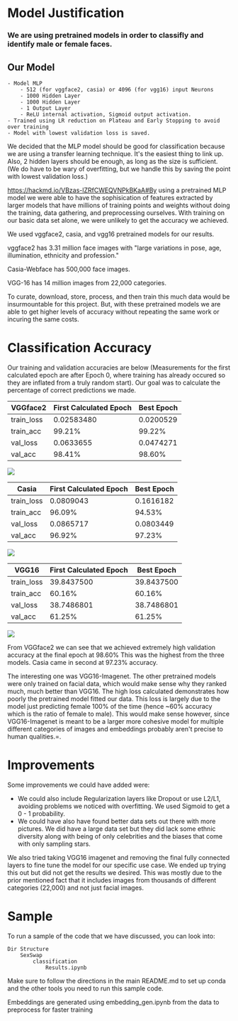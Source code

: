 # Model Justification
### We are using pretrained models in order to classifly and identify male or female faces.
Our Model
-
    - Model MLP
        - 512 (for vggface2, casia) or 4096 (for vgg16) input Neurons
        - 1000 Hidden Layer
        - 1000 Hidden Layer
        - 1 Output Layer
        - ReLU internal activation, Sigmoid output activation.
    - Trained using LR reduction on Plateau and Early Stopping to avoid over training
    - Model with lowest validation loss is saved.
    
We decided that the MLP model should be good for classification because we are using a transfer learning technique. It's the easiest thing to link up. Also, 2 hidden layers should be enough, as long as the size is sufficient. (We do have to be wary of overfitting, but we handle this by saving the point with lowest validation loss.)

https://hackmd.io/VBzas-lZRfCWEQVNPkBKaA#By using a pretrained MLP model we were able to have the sophisication of features extracted by larger models that have millions of training points and weights without doing the training, data gathering, and preprocessing ourselves. With training on our basic data set alone, we were unlikely to get the accuracy we achieved. 

We used vggface2, casia, and vgg16 pretrained models for our results.

vggface2 has 3.31 million face images with "large variations in pose, age, illumination, ethnicity and profession."

Casia-Webface has 500,000 face images.

VGG-16 has 14 million images from 22,000 categories.

To curate, download, store, process, and then train this much data would be insurmountable for this project. But, with these pretrained models we are able to get higher levels of accuracy without repeating the same work or incuring the same costs.




# Classification Accuracy
Our training and validation accuracies are below (Measurements for the first calculated epoch are after Epoch 0, where training has already occured so they are inflated from a truly random start). Our goal was to calculate the percentage of correct predictions we made.

| VGGface2    | First Calculated Epoch | Best Epoch  |
| ----------- | ---------------------- | ----------- |
| train\_loss | 0.02583480             | 0.0200529   |
| train\_acc  | 99.21%                 | 99.22%      |
| val\_loss   | 0.0633655              | 0.0474271   |
| val\_acc    | 98.41%                 | 98.60%      |

![](https://i.imgur.com/CgQtVUX.jpg)

| Casia       | First Calculated Epoch | Best Epoch  |
| ----------- | ---------------------- | ----------- |
| train\_loss | 0.0809043              | 0.1616182   |
| train\_acc  | 96.09%                 | 94.53%      |
| val\_loss   | 0.0865717              | 0.0803449   |
| val\_acc    | 96.92%                 | 97.23%      |

![](https://i.imgur.com/gEmqyq7.jpg)

| VGG16       | First Calculated Epoch | Best Epoch  |
| ----------- | ---------------------- | ----------- |
| train\_loss | 39.8437500             | 39.8437500  |
| train\_acc  | 60.16%                 | 60.16%      |
| val\_loss   | 38.7486801             | 38.7486801  |
| val\_acc    | 61.25%                 | 61.25%      |

![](https://i.imgur.com/kYjSfF7.jpg)

From VGGface2 we can see that we achieved extremely high validation accuracy at the final epoch at 98.60%   This was the highest from the three models. Casia came in second at 97.23% accuracy.

The interesting one was VGG16-Imagenet. The other pretrained models were only trained on facial data, which would make sense why they ranked much, much better than VGG16. The high loss calculated demonstrates how poorly the pretrained model fitted our data. This loss is largely due to the model just predicting female 100% of the time (hence ~60% accuracy which is the ratio of female to male). This would make sense however, since VGG16-Imagenet is meant to be a larger more cohesive model for multiple different categories of images and embeddings probably aren't precise to human qualities.=.


# Improvements
Some improvements we could have added were:
- We could also include Regularization layers like Dropout or use L2/L1, avoiding problems we noticed with overfitting. We used Sigmoid to get a 0 - 1 probability.
- We could have also have found better data sets out there with more pictures. We did have a large data set but they did lack some ethnic diversity along with being of only celebrities and the biases that come with only sampling stars.

We also tried taking VGG16 imagenet and removing the final fully connected layers to fine tune the model for our specific use case. We ended up trying this out but did not get the results we desired. This was mostly due to the prior mentioned fact that it includes images from thousands of different categories (22,000) and not just facial images.


# Sample
To run a sample of the code that we have discussed, you can look into:
```
Dir Structure
    SexSwap
        classification
            Results.ipynb    
```
Make sure to follow the directions in the main README.md to set up conda and the other tools you need to run this sample code.

Embeddings are generated using embedding_gen.ipynb from the data to preprocess for faster training